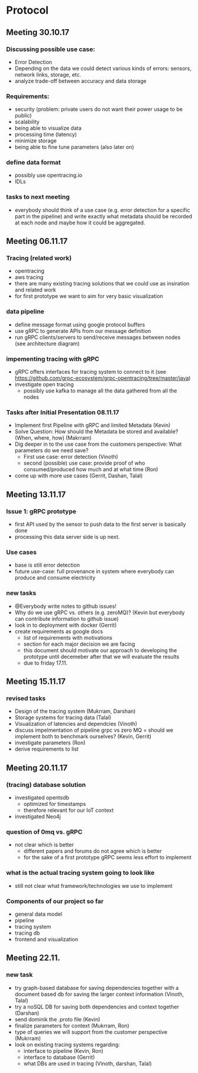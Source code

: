 # Protocol

## Meeting 30.10.17

### Discussing possible use case:
 - Error Detection
  - Depending on the data we could detect various kinds of errors: sensors, network links, storage, etc.
  - analyze trade-off between accuracy and data storage
 
 ### Requirements:
 - security (problem: private users do not want their power usage to be public)
 - scalability
 - being able to visualize data
 - processing time (latency)
 - minimize storage
 - being able to fine tune parameters (also later on)
 
  ### define data format
  - possibly use opentracing.io
  - IDLs
  
  ### tasks to next meeting
  - everybody should think of a use case (e.g. error detection for a specific part in the pipeline) 
   and write exactly what metadata should be recorded at each node and maybe how it could be aggregated.
   
   
  ## Meeting 06.11.17
  
  ### Tracing (related work)
  - opentracing
  - aws tracing
  - there are many existing tracing solutions that we could use as insiration and related work
  - for first prototype we want to aim for very basic visualization
  
 ### data pipeline
  - define message format using google protocol buffers
  - use gRPC to generate APIs from our message definition
  - run gRPC clients/servers to send/receive messages between nodes (see architecture diagram)
  
 ### impementing tracing with gRPC
  - gRPC offers interfaces for tracing system to connect to it (see https://github.com/grpc-ecosystem/grpc-opentracing/tree/master/java)
  - investigate open tracing
      - possibly use kafka to manage all the data gathered from all the nodes
  
  ### Tasks after Initial Presentation 08.11.17
   - Implement first Pipeline with gRPC and limited Metadata (Kevin)
   - Solve Question: How should the Metadata be stored and available? (When, where, how) (Makrram)
   - Dig deeper in to the use case from the customers perspective: What parameters do we need save?
       - First use case: error detection (Vinoth)
       - second (possible) use case: provide proof of who consumed/produced how much and at what time (Ron)
   - come up with more use cases (Gerrit, Dashan, Talal)

## Meeting 13.11.17

### Issue 1: gRPC prototype
 - first API used by the sensor to push data to the first server is basically done
 - processing this data server side is up next.
 
### Use cases
 - base is still error detection
 - future use-case: full provenance in system where everybody can produce and consume electricity

### new tasks
 - @Everybody write notes to github issues!
 - Why do we use gRPC vs. others (e.g. zeroMQ)? (Kevin but everybody can contribute information to github issue)
 - look in to deployment with docker (Gerrit)
 - create requirements as google docs
     - list of requirements with motivations
     - section for each major decision we are facing
     - this document should motivate our approach to developing the prototype until decemeber after that we will evaluate the results
     - due to friday 17.11.

## Meeting 15.11.17

### revised tasks
- Design of the tracing system (Mukrram, Darshan) 
- Storage systems for tracing data (Talal)
- Visualization of latencies and dependcies (Vinoth)
- discuss impelmentation of pipeline grpc vs zero MQ = should we implement both to benchmark ourselves? (Kevin, Gerrit)
- investigate parameters (Ron)
- derive requirements to list

## Meeting 20.11.17

### (tracing) database solution
 - investigated opentsdb
     - optimized for timestamps
     - therefore relevant for our IoT context
 - investigated Neo4j
 
 ### question of 0mq vs. gRPC
 - not clear which is better
     - different papers and forums do not agree which is better
     - for the sake of a first prototype gRPC seems less effort to implement
 
 ### what is the actual tracing system going to look like
  - still not clear what framework/technologies we use to implement
  
 ### Components of our project so far
  - general data model
  - pipeline
  - tracing system
  - tracing db
  - frontend and visualization
 
## Meeting 22.11.

### new task
 - try graph-based database for saving dependencies together with a document based db for saving the larger context information (Vinoth, Talal)
 - try a noSQL DB for saving both dependencies and context together (Darshan)
 - send dominik the .proto file (Kevin)
 - finalize parameters for context (Mukrram, Ron)
 - type of queries we will support from the customer perspective (Mukrram)
 - look on existing tracing systems regarding:
     - interface to pipeline (Kevin, Ron)
     - interface to database (Gerrit)
     - what DBs are used in tracing (Vinoth, darshan, Talal)
 
